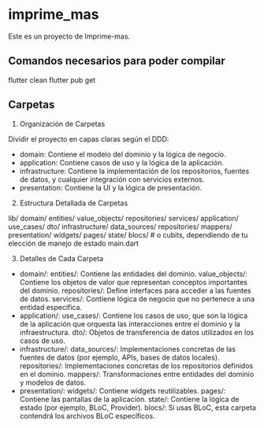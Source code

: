 # imprime_mas

Este es un proyecto de Imprime-mas.

## Comandos necesarios para poder compilar

flutter clean
flutter pub get

## Carpetas

1. Organización de Carpetas

Dividir el proyecto en capas claras según el DDD:
- domain: Contiene el modelo del dominio y la lógica de negocio.
- application: Contiene casos de uso y la lógica de la aplicación.
- infrastructure: Contiene la implementación de los repositorios, fuentes de datos, y cualquier integración con servicios externos.
- presentation: Contiene la UI y la lógica de presentación.

2. Estructura Detallada de Carpetas

lib/
  domain/
    entities/
    value_objects/
    repositories/
    services/
  application/
    use_cases/
    dto/
  infrastructure/
    data_sources/
    repositories/
    mappers/
  presentation/
    widgets/
    pages/
    state/
    blocs/  # o cubits, dependiendo de tu elección de manejo de estado
  main.dart

3. Detalles de Cada Carpeta

- domain/:
    entities/: Contiene las entidades del dominio.
    value_objects/: Contiene los objetos de valor que representan conceptos importantes del dominio.
    repositories/: Define interfaces para acceder a las fuentes de datos.
    services/: Contiene lógica de negocio que no pertenece a una entidad específica.
- application/:
    use_cases/: Contiene los casos de uso, que son la lógica de la aplicación que orquesta las interacciones entre el dominio y la infraestructura.
    dto/: Objetos de transferencia de datos utilizados en los casos de uso.
- infrastructure/:
    data_sources/: Implementaciones concretas de las fuentes de datos (por ejemplo, APIs, bases de datos locales).
    repositories/: Implementaciones concretas de los repositorios definidos en el dominio.
    mappers/: Transformaciones entre entidades del dominio y modelos de datos.
- presentation/:
    widgets/: Contiene widgets reutilizables.
    pages/: Contiene las pantallas de la aplicación.
    state/: Contiene la lógica de estado (por ejemplo, BLoC, Provider).
    blocs/: Si usas BLoC, esta carpeta contendrá los archivos BLoC específicos.
